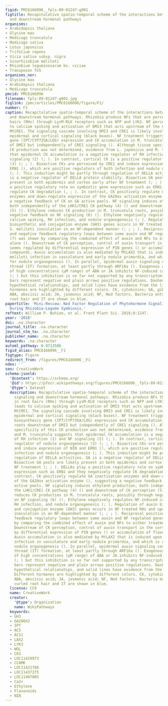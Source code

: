 ```yaml
---
figid: PMC6166096__fpls-09-01247-g001
figtitle: Recapitulative spatio-temporal scheme of the interactions between NF signaling
  and downstream hormonal pathways
organisms:
- Arabidopsis thaliana
- Glycine max
- Medicago truncatula
- Medicago sativa
- Lotus japonicus
- Trifolium repens
- Vicia sativa subsp. nigra
- Sinorhizobium meliloti
- Rhizobium leguminosarum bv. viciae
- Transposon Tn5
organisms_ner:
- Glycine max
- Arabidopsis thaliana
- Medicago truncatula
pmcid: PMC6166096
filename: fpls-09-01247-g001.jpg
figlink: /pmc/articles/PMC6166096/figure/F1/
number: F1
caption: Recapitulative spatio-temporal scheme of the interactions between NF signaling
  and downstream hormonal pathways. Rhizobia produce NFs that are perceived in root
  hairs (RHs) through LysM-RLK receptors such as NFP and LYK3. NF perception leads
  to calcium spiking and activation of DMI3 that acts upstream of the CK receptor
  MtCRE1. The signaling cascade involving DMI3 and CRE1 is likely involved in both
  epidermal and cortical signaling (black boxes). NF treatment triggers early CK biosynthesis
  gene (IPT/CYP735A/LOG) expression and CK accumulation in M. truncatula roots downstream
  of DMI3 but independently of CRE1 signaling (). Although tissue specificity of this
  CK production was not determined, evidence from L. japonicus and M. truncatula suggests
  that epidermal CK accumulation is a negative regulator of RH infection (1) and NF
  signaling (2) (; ). In contrast, cortical CK is a positive regulator of nodule organogenesis
  (3) (; ; ). Bioactive CKs are perceived by CRE1 and induce expression of NIN and
  ERN1 (), which are positive regulators of both infection and nodule organogenesis
  (; ). This induction might be partly through regulation of DELLA activities. GA
  is a negative regulator of DELLA protein stability. Bioactive GA pools are likely
  present in both epidermis and cortex early after NF treatment (; ; ). DELLAs play
  a positive regulatory role on symbiotic gene expression such as ERN1 and they negatively
  regulate CK degradation (, ; ). In contrast, CK positively regulate GA inactivation
  enzymes and down-regulate expression of the GA20ox activation enzyme (), suggesting
  a negative feedback of CK on GA active pools. NF signaling induces ethylene production,
  both independently of the LHK1/CRE1 CK pathway (4) () and downstream of CK perception
  (5) (). Ethylene reduces CK production in M. truncatula roots, possibly through
  negative feedback on NF signaling (6) (). Ethylene negatively regulates NF-induced
  calcium spiking, RH infection, and nodule organogenesis (; ). Regulation of auxin
  biosynthetic and conjugation enzyme (GH3) genes occurs in NF treated RHs and upon
  S. meliloti inoculation in an NF-dependent manner (; ; ; ). Reciprocal positive
  and negative feedback regulatory loops between some auxin and NF regulated genes
  (7) was shown by comparing the combined effect of auxin and NFs to either treatment
  alone (). Downstream of CK perception, control of auxin transport in the cortex
  seems regulated by differential expression of PIN genes () or accumulation of flavonoid
  compounds. Auxin accumulation is also mediated by MtLAX2 that is induced upon S.
  meliloti infection in vasculature and early nodule primordia, and which is required
  for nodule organogenesis (). In parallel, epidermal auxin signaling controls infection
  thread (IT) formation, at least partly through ARF16a (). Exogenous application
  of high concentrations (μM range) of ABA or JA inhibits NF-induced calcium spiking
  (; ) but this inhibition is so far not supported by any transcriptomic data. Plain
  bars represent negative and plain arrows positive regulations. Dashed lines are
  hypothetical relationships, and solid lines have evidence from the literature. Different
  hormones are highlighted by different colors. CK, cytokinins; GA, gibberellins;
  ABA, abscisic acid; JA, jasmonic acid; NF, Nod factors. Bacteria entrapped in curled
  root hair and IT are shown in blue.
papertitle: 'Mini-Review: Nod Factor Regulation of Phytohormone Signaling and Homeostasis
  During Rhizobia-Legume Symbiosis.'
reftext: William P. Buhian, et al. Front Plant Sci. 2018;9:1247.
year: '2018'
doi: .na.character
journal_title: .na.character
journal_nlm_ta: .na.character
publisher_name: .na.character
keywords: .na.character
automl_pathway: 0.9713586
figid_alias: PMC6166096__F1
figtype: Figure
redirect_from: /figures/PMC6166096__F1
ndex: ''
seo: CreativeWork
schema-jsonld:
  '@context': https://schema.org/
  '@id': https://pfocr.wikipathways.org/figures/PMC6166096__fpls-09-01247-g001.html
  '@type': Dataset
  description: Recapitulative spatio-temporal scheme of the interactions between NF
    signaling and downstream hormonal pathways. Rhizobia produce NFs that are perceived
    in root hairs (RHs) through LysM-RLK receptors such as NFP and LYK3. NF perception
    leads to calcium spiking and activation of DMI3 that acts upstream of the CK receptor
    MtCRE1. The signaling cascade involving DMI3 and CRE1 is likely involved in both
    epidermal and cortical signaling (black boxes). NF treatment triggers early CK
    biosynthesis gene (IPT/CYP735A/LOG) expression and CK accumulation in M. truncatula
    roots downstream of DMI3 but independently of CRE1 signaling (). Although tissue
    specificity of this CK production was not determined, evidence from L. japonicus
    and M. truncatula suggests that epidermal CK accumulation is a negative regulator
    of RH infection (1) and NF signaling (2) (; ). In contrast, cortical CK is a positive
    regulator of nodule organogenesis (3) (; ; ). Bioactive CKs are perceived by CRE1
    and induce expression of NIN and ERN1 (), which are positive regulators of both
    infection and nodule organogenesis (; ). This induction might be partly through
    regulation of DELLA activities. GA is a negative regulator of DELLA protein stability.
    Bioactive GA pools are likely present in both epidermis and cortex early after
    NF treatment (; ; ). DELLAs play a positive regulatory role on symbiotic gene
    expression such as ERN1 and they negatively regulate CK degradation (, ; ). In
    contrast, CK positively regulate GA inactivation enzymes and down-regulate expression
    of the GA20ox activation enzyme (), suggesting a negative feedback of CK on GA
    active pools. NF signaling induces ethylene production, both independently of
    the LHK1/CRE1 CK pathway (4) () and downstream of CK perception (5) (). Ethylene
    reduces CK production in M. truncatula roots, possibly through negative feedback
    on NF signaling (6) (). Ethylene negatively regulates NF-induced calcium spiking,
    RH infection, and nodule organogenesis (; ). Regulation of auxin biosynthetic
    and conjugation enzyme (GH3) genes occurs in NF treated RHs and upon S. meliloti
    inoculation in an NF-dependent manner (; ; ; ). Reciprocal positive and negative
    feedback regulatory loops between some auxin and NF regulated genes (7) was shown
    by comparing the combined effect of auxin and NFs to either treatment alone ().
    Downstream of CK perception, control of auxin transport in the cortex seems regulated
    by differential expression of PIN genes () or accumulation of flavonoid compounds.
    Auxin accumulation is also mediated by MtLAX2 that is induced upon S. meliloti
    infection in vasculature and early nodule primordia, and which is required for
    nodule organogenesis (). In parallel, epidermal auxin signaling controls infection
    thread (IT) formation, at least partly through ARF16a (). Exogenous application
    of high concentrations (μM range) of ABA or JA inhibits NF-induced calcium spiking
    (; ) but this inhibition is so far not supported by any transcriptomic data. Plain
    bars represent negative and plain arrows positive regulations. Dashed lines are
    hypothetical relationships, and solid lines have evidence from the literature.
    Different hormones are highlighted by different colors. CK, cytokinins; GA, gibberellins;
    ABA, abscisic acid; JA, jasmonic acid; NF, Nod factors. Bacteria entrapped in
    curled root hair and IT are shown in blue.
  license: CC0
  name: CreativeWork
  creator:
    '@type': Organization
    name: WikiPathways
  keywords:
  - GH3
  - GA20OX2
  - IPT
  - ACS
  - ACS1
  - LAX2
  - LYK3
  - WOL
  - CKS
  - LOC11410973
  - CCAMK
  - LOC11421786
  - LOC11437275
  - LOC11407085
  - Ca2+
  - Ethylene
  - Flavonoids
  - NIN
---
```

